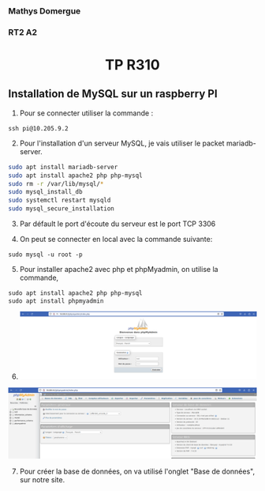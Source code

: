 ### Mathys Domergue
### RT2 A2

# <center> TP R310



## Installation de MySQL sur un raspberry PI

1) Pour se connecter utiliser la commande :

``` 
ssh pi@10.205.9.2
```

2) Pour l'installation d'un serveur MySQL, je vais utiliser le packet mariadb-server.

``` bash
sudo apt install mariadb-server
sudo apt install apache2 php php-mysql
sudo rm -r /var/lib/mysql/*
sudo mysql_install_db
sudo systemctl restart mysqld
sudo mysql_secure_installation
```

3) Par défault le port d'écoute du serveur est le port TCP 3306


4) On peut se connecter en local avec la commande suivante:

```
sudo mysql -u root -p
```

5) Pour installer apache2 avec php et phpMyadmin, on utilise la commande,

```
sudo apt install apache2 php php-mysql
sudo apt install phpmyadmin
```

6) <img src="img/site.png">

 <img src="img/site_dedans.png">


7) Pour créer la base de données, on va utilisé l'onglet "Base de données", sur notre site.
